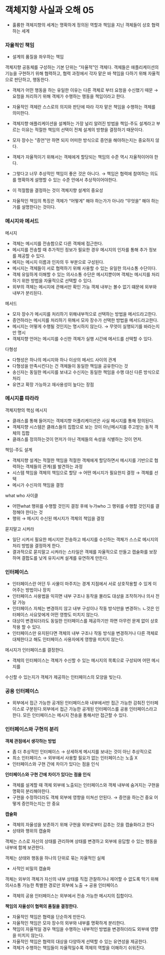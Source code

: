 # 객체지향 사실과 오해 05

- 훌륭한 객체지향의 세계는 명확하게 정의된 역할과 책임을 지닌 객체들이 상호 협력하는 세계

### 자율적인 책임

- 설계의 품질을 좌우하는 책임

객체지향 공동체를 구성하는 기본 단위는 “자율적”인 객체다. 객체들은 애플리케이션의 기능을 구현하기 위해 협력하고, 협력 과정에서 각자 맡은 바 책임을 다하기 위해 자율적으로 판단하고, 행동한다.

- 객체가 어떤 행동을 하는 유일한 이유는 다른 객체로 부터 요청을 수신했기 때문 → 요청을 처리하기 위해 객체가 수행하는 행동을 책임이라고 한다.
- 자율적인 객체란 스스로의 의지와 판단에 따라 각자 맡은 책임을 수행하는 객체를 의미한다.
- 객체지향 애플리케이션을 설꼐하는 가장 널리 알려진 방법을 책임-주도 설계라고 부르는 이유는 적절한 책임의 선택이 전체 설계의 방향을 결정하기 때문이다.

- 모자 장수는 “증언”만 하면 되지 어떠한 방식으로 증언을 해야하는지는 중요하지 않다.
- 객체가 자율적이기 위해서는 객체에게 할당되는 책임의 수준 역시 자율적이어야 한다.
- 그렇다고 너무 추상적인 책임이 좋은 것은 아니다. → 책임은 협력에 참여하는 의도를 명확하게 설명할 수 있는 수준 안에서 추상적이어야한다.
- 이 적절함을 결정하는 것이 객체지향 설계의 중요성
- 자율적인 책임의 특징은 객체가 “어떻게” 해야 하는가가 아니라 “무엇을” 해야 하는가를 설명한다는 것이다.

### 메시지와 메서드

메시지

- 객체는 메시지를 전송함으로 다른 객체에 접근한다.
- 메시지를 전송할 때 추가적인 정보가 필요한 경우 메시지의 인자를 통해 추가 정보를 제공할 수 있다.
- 메지는 메시지 이름과 인자의 두 부분으로 구성된다.
- 메시지는 객체들이 서로 협력하기 위해 사용할 수 있는 유일한 의사소통 수단이다.
- 객체 유일하게 이해할 수 있는 의사소통 수단은 메시지뿐이며 객체는 메시지를 처리하기 위한 방법을 자율적으로 선택할 수 있다.
- 외부의 객체는 메시지에 관해서만 확인 가능 객체 내부는 볼수 없기 떄문에 외부와 내부가 분리된다.

메서드

- 모자 장수가 메시지를 처리하기 위해내부적으로 선택하는 방법을 메서드라고한다.
- 증언하라는 메시지를 처리하기 위해서 모자 장수가 선택한 방법을 메서드라고한다.
- 메시지는 어떻게 수행될 것인지는 명시하지 않는다. → 무엇이 실행되기를 바라는지만 명시
- 객체지향 언어는 메시지를 수신한 객체가 실행 시간에 메서드를 선택할 수 있다.

다형성

- 다형성은 하나의 메시지와 하나 이상의 메서드 사이의 관계
- 다형성을 만족시킨다는 건 객체들이 동일한 책임을 공유한다는 것
- 송신자는 동일한 메시지를 보내고 수신자는 동일한 책임을 수행 대신 다른 방식으로 처리
- 유연고 확장 가능하고 재사용성이 높다는 장점

### 메시지를 따라라

객체지향의 핵심 메시지

- 클래스를 통해 들어지는 객체지향 어플리케이션은 사실 메시지를 통해 정의된다.
- 객체지향 시스템은 클래스들의 집합으로 보는 것이 아닌메시지를 주고받는 동적 객체의 집합
- 클래스를 정의하는것이 먼저가 아닌 객체들의 속성을 식별하는 것이 먼저.

책임-주도 설계

- 객체지향 설계는 적절한 책임을 적절한 객체에게 할당하면서 메시지를 기반으로 협력하는 객체들의 관계{를 발견하는 과정
- 시스템 책임을 객체의 책임으로 할당 → 어떤 메시지가 필요한지 결정 → 객체를 선택
- 메시가 수신자의 책임을 결정

what who 사이클

- 어떤what 행위를 수행할 것인지 결정 후에 누가who 그 행위를 수행할 것인지를 결정해야 한다는 것
- 행위 → 메시지  수신된 메시지가 객체의 책임을 결정

묻지말고 시켜라

- 일단 시켜서 필요한 메시지만 전송하고 메시지를 수신하는 객체가 스스로 메시지의 처리 방법을 결정하게 한다.
- 결과적으로 묻지말고 시켜라는 스타일은 객체를 자율적으로 만들고 캡슐화를 보장하며 결합도를 낮게 유지시켜 설계를 유연하게 만든다.

### 인터페이스

- 인터페이스란 어던 두 사물이 마주치는 경계 지점에서 서로 상호작용할 수 있게 이어주는 방법이나 장치
- 인터페이스 사용법을 익히면 내부 구조나 동작을 몰라도 대상을 조작하거나 의사 전달 가능
- 인터페이스 자체는 변경하지 않고 내부 구성이나 작동 방식만을 변경하느 ㄴ것은 인터페이스 사요앚에게 어떤 영향도 미치지 않는다.
- 대상이 변경되더라도 동일한 인터페이스를 제공하기만 하면 아무런 문제 없이 상호작용 할 수 있다.
- 인터페이스만 유지된다면 객체의 내부 구조나 작동 방식을 변경하거나 다른 객체로 대체한다고 해도 인터페이스 사용자에게 영향을 미치지 않는다.

메시지가 인터페이스를 결정한다.

- 객체의 인터페이스는 객체가 수신할 수 있는 메시지의 목록으로 구성되며 어떤 메시지를

수신할 수 있는지가 객체가 제공하는 인터페이스의 모양을 빚는다.

### 공용 인터페이스

- 외부에서 접근 가능한 공개된 인터페이스와 내부에서만 접근 가능한 감춰진 인터페이스로 구분된다.외부에서 접근 가능한 공개된 인터페이스를 공용 인터페이스라고 한다. 모든 인터페이스는 메시지 전송을 통해서만 접근할 수 있다.

### 인터페이스와 구현의 분리

****객체 관점에서 생각하는 방법****

- 좀 더 추상적인 인터페이스 → 상세하게 메시지를 보내는 것이 아닌 추상적으로
- 최소 인터페이스 → 외부에서 사용할 필요가 없는 인터페이스는 노출 X
- 인터페이스와 구현 간에 차이가 있다는 점을 인식

******************************************************************************************************************************인터페이스와 구현 간에 차이가 있다는 점을 인식******************************************************************************************************************************

- 객체를 설계할 때 객체 외부에 노출되는 인터페이스와 객체 내부에 숨겨지는 구현을 명확히 분리해야한다.
- 구현을 수정하더라도 객체 외부에 영향을 미쳐선 안된다. → 증언을 하는건 중요 어떻게 증언하는지는 안 중요

**캡슐화**

- 객체의 자율성을 보존하기 위해 구현을 외부로부터 감추는 것을 캡슐화라고 한다
- 상태와 행위의 캡슐화

객체는 스스로 자신의 상태를 관리하며 상태를 변경하고 외부에 응답할 수 있는 행동을 내부에 함께 보관한다. 

객체는 상태와 행동을 하나의 단위로 묶는 자율적인 실체

- 사적인 비밀의 캡슐화

객체는 외부의 객체가 자신의 내부 상태를 직접 관찰하거나 제어할 수 없도록 막기 위해 의사소통 가능한 특별한 경로만 외부에 노출 → 공용 인터페이스

- 객체의 공용 인터페이스는 외부에서 전송 가능한 메시지의 집합이다.

**책임의 자율성이 협력의 품질을 결정한다.**

- 자율적인 책임은 협력을 단순하게 만든다.
- 자율적인 책임은 모자 장수의 외부와 내부를 명확하게 분리한다.
- 책임이 자율적일 경우 책임을 수행하는 내부적인 방법을 변경하더라도 외부에 영향을 미치지 않는다.
- 자율적인 책임은 협력의 대상을 다양하게 선택할 수 있는 유연성을 제공한다.
- 객체가 수행하는 책임들이 자율적일수록 객체의 역할을 이해하기 쉬워진다.
